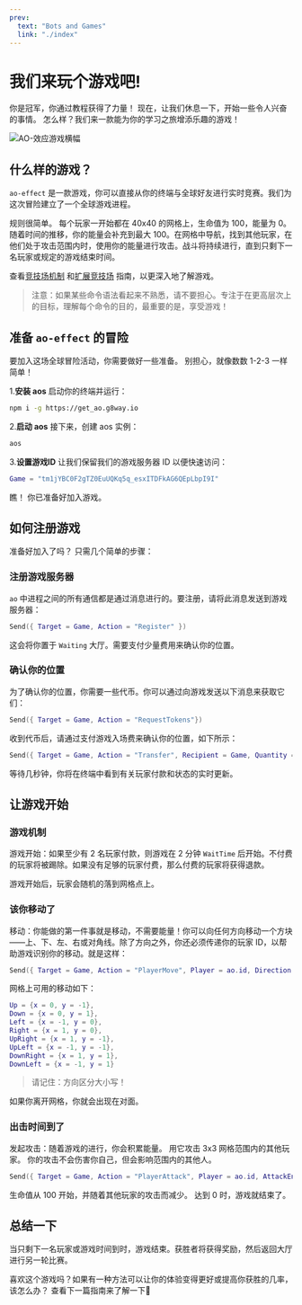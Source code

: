 ```yaml
---
prev:
  text: "Bots and Games"
  link: "./index"
---
```


# 我们来玩个游戏吧!

你是冠军，你通过教程获得了力量！ 现在，让我们休息一下，开始一些令人兴奋的事情。 怎么样？我们来一款能为你的学习之旅增添乐趣的游戏！

![AO-效应游戏横幅](./ao-effect-game-banner.png)

## 什么样的游戏？

`ao-effect` 是一款游戏，你可以直接从你的终端与全球好友进行实时竞赛。我们为这次冒险建立了一个全球游戏进程。

规则很简单。 每个玩家一开始都在 40x40 的网格上，生命值为 100，能量为 0。随着时间的推移，你的能量会补充到最大 100。在网格中导航，找到其他玩家，在他们处于攻击范围内时，使用你的能量进行攻击。战斗将持续进行，直到只剩下一名玩家或规定的游戏结束时间。

查看[竞技场机制](arena-mechanics.md) 和[扩展竞技场](build-game.md) 指南，以更深入地了解游戏。

> 注意：如果某些命令语法看起来不熟悉，请不要担心。专注于在更高层次上的目标，理解每个命令的目的，最重要的是，享受游戏！

## 准备 `ao-effect` 的冒险

要加入这场全球冒险活动，你需要做好一些准备。 别担心，就像数数 1-2-3 一样简单！

1.**安装 aos**
启动你的终端并运行：

```bash
npm i -g https://get_ao.g8way.io
```

2.**启动 aos**
接下来，创建 aos 实例：

```bash
aos
```

3.**设置游戏ID**
让我们保留我们的游戏服务器 ID 以便快速访问：

```lua
Game = "tm1jYBC0F2gTZ0EuUQKq5q_esxITDFkAG6QEpLbpI9I"
```

瞧！ 你已准备好加入游戏。

## 如何注册游戏

准备好加入了吗？ 只需几个简单的步骤：

### 注册游戏服务器

`ao` 中进程之间的所有通信都是通过消息进行的。要注册，请将此消息发送到游戏服务器：

```lua
Send({ Target = Game, Action = "Register" })
```

这会将你置于 `Waiting` 大厅。需要支付少量费用来确认你的位置。

### 确认你的位置

为了确认你的位置，你需要一些代币。你可以通过向游戏发送以下消息来获取它们：

```lua
Send({ Target = Game, Action = "RequestTokens"})
```

收到代币后，请通过支付游戏入场费来确认你的位置，如下所示：

```lua
Send({ Target = Game, Action = "Transfer", Recipient = Game, Quantity = "1000"})
```

等待几秒钟，你将在终端中看到有关玩家付款和状态的实时更新。

## 让游戏开始

### 游戏机制

游戏开始：如果至少有 2 名玩家付款，则游戏在 2 分钟 `WaitTime` 后开始。不付费的玩家将被踢除。如果没有足够的玩家付费，那么付费的玩家将获得退款。

游戏开始后，玩家会随机的落到网格点上。

### 该你移动了

移动：你能做的第一件事就是移动，不需要能量！你可以向任何方向移动一个方块——上、下、左、右或对角线。除了方向之外，你还必须传递你的玩家 ID，以帮助游戏识别你的移动。就是这样：

```lua
Send({ Target = Game, Action = "PlayerMove", Player = ao.id, Direction = "DownRight"})
```

网格上可用的移动如下：

```lua
Up = {x = 0, y = -1},
Down = {x = 0, y = 1},
Left = {x = -1, y = 0},
Right = {x = 1, y = 0},
UpRight = {x = 1, y = -1},
UpLeft = {x = -1, y = -1},
DownRight = {x = 1, y = 1},
DownLeft = {x = -1, y = 1}
```

> 请记住：方向区分大小写！

如果你离开网格，你就会出现在对面。

### 出击时间到了

发起攻击：随着游戏的进行，你会积累能量。 用它攻击 3x3 网格范围内的其他玩家。 你的攻击不会伤害你自己，但会影响范围内的其他人。

```lua
Send({ Target = Game, Action = "PlayerAttack", Player = ao.id, AttackEnergy = "energy_integer"})
```

生命值从 100 开始，并随着其他玩家的攻击而减少。 达到 0 时，游戏就结束了。

## 总结一下

当只剩下一名玩家或游戏时间到时，游戏结束。获胜者将获得奖励，然后返回大厅进行另一轮比赛。

喜欢这个游戏吗？如果有一种方法可以让你的体验变得更好或提高你获胜的几率，该怎么办？ 查看下一篇指南来了解一下🤔
